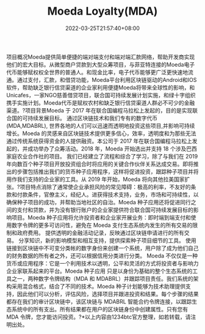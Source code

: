 ﻿---
weight: 
title: "Moeda Loyalty(MDA)"
description: "Moeda提供简单便捷的端对端支付和端对端汇款网络，帮助开发商实现他们的宏大目标"
date: 2022-03-25T21:57:40+08:00
lastmod: 2022-03-25T16:45:40+08:00
draft: false
authors: ["Metabd"]
featuredImage: "moeda-loyaltymda.webp"
link: ""
tags: ["数字代币","Moeda Loyalty(MDA)"]
categories: ["navigation"]
navigation: ["数字代币"]
lightgallery: true
toc: true
pinned: false
recommend: false
recommend1: false
---
项目概况Moeda提供简单便捷的端对端支付和端对端汇款网络，帮助开发商实现他们的宏大目标。从微型商户贷款到大型众筹项目，与菲亚特连接的Moeda电子代币能够赋权权全世界的普通人。和现金比率，电子代币能够更广泛更快速地流通。通过支付，汇款，和借贷功能，Moeda平台利用区块链驱动的Android和IOS软件，帮助缺乏银行信贷渠道的企业家利用便捷Moeda将带来全球性的影响，和Unicafes，一家NGO慈善借贷项目，联合国可持续发展计划实施，和绿十字组织携手实施计划。Moeda代币是赋权农村和缺乏银行信贷渠道人群必不可少的金融渠道。?项目背景Moeda 于 2017 年在联合国编程马拉松上发起的，目的是实现联合国的可持续发展目标。
通过区块链技术和我们专有的数字代币 (MDA,MDABRL), 世界各地的人们可以迅速而透明地投资这些项目,并影响可持续增长。Moeda 的灵感来自区块链技术提供更多信心，效率，透明度和为那些无法通过传统系统获得资金的人提供融资。本公司于 2017 年在联合国编程马拉松上发起的，并成功举办了众筹活动。2018 年，Moeda 开始选出并支持 18 个涉及巴西家庭农业合作社的项目。
我们已经建立了流程和综合了学习，除了与我们在 2019 年向数百个种子项目开放投资组合时将应用的关键合作伙伴关系达成交易。即将推出的步骤包括推出我们的货币种子应用程序，这样将促进投资，跟踪种子项目并将用作我们支持的企业家的工具。从 2019 年开始，Moeda 将向其他拉美国家扩张。?项目特点消除了通常使企业承担风险的常见障碍：极高的利率，不友好的条款和付款条件，官僚主义，经纪人。进获得技术支持，业务，市场和可持续性，以确保种子项目的成功，并帮助当地社区的自治。Moeda 种子应用还将促进同行之间的支付和贷款，并为没有银行账户的企业家提供符合联合国可持续发展目标的影响项目。Moeda 种子应用将允许投资者和企业家开展业务：即时端到端支付和使用数字令牌的更多可访问性，避免在 Moeda 支付生态系统内发生的所有交易的限制和政府费用。
提供透明的金融活动记录，反映通过区块链申请进行的所有交易。
分享知识，新的影响模型和相互支持，提供探索种子项目细节的工具。
使用链接到区块链中不可变分类帐的数字身份来创建一个系统，用户除了成为他们自己的财务数据的所有者之外，还可以根据信用分类进行分类。
Moeda 不仅仅是一种货币或应用程序：它是一个利用技术以透明，公平和灵活的方式将投资者与影响力企业家联系起来的平台。Moeda 种子应用 只是以身份为基础的整个生态系统的工具之一，两种数字令牌结构（MDA 和 MDABRL）并跟踪项目责任。我们系统的架构采用混合格式，结合了不同的技术。Moeda 种子计划能够为技术助理提供支持，因此他们可以分析，评估风险，选择项目并跟进投资和结果。每个步骤的结果都存在我们的审计区块链中，该区块链与 MDABRL 智能合约令牌连接，以跟踪生态系统中的所有支出。所有结果都在用户的区块链身份中创建属性。只有您有 MDA 令牌，您才能访问投资。?*以上内容由1234btc官方整理，如若转载，请注明出处。

